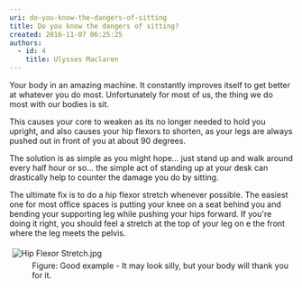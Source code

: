 ```yaml
---
uri: do-you-know-the-dangers-of-sitting
title: Do you know the dangers of sitting?
created: 2016-11-07 06:25:25
authors:
  - id: 4
    title: Ulysses Maclaren
---
```





<span class='intro'> Your body in an amazing machine. It constantly improves itself to get better at whatever you do most. Unfortunately for most of us, the thing we do most with our bodies is sit.<br> </span>

<p>​​This causes your core to weaken as its no longer needed to hold you upright, and also causes your hip flexors to shorten, as your legs are always pushed out in front of you at about 90 degrees.</p><p>The solution is as simple as you might hope... just stand up and walk around every half hour or so... the simple act of standing up at your desk can drastically help to ​counter the damage you do by sitting.</p><p>The ultimate fix is to do a hip flexor stretch whenever possible. The easiest one for most office spaces is putting your knee on a seat behind you and bending your supporting leg while pushing your hips forward. If you're doing it right, you should feel a stretch at the top of your leg on e the front where the leg meets the pelvis.<br></p><dl class="ssw15-rteElement-ImageArea">
   <img src="/PublishingImages/Hip%20Flexor%20Stretch.jpg" alt="Hip Flexor Stretch.jpg" style="margin&#58;5px;" />
<dd class="ssw15-rteElement-FigureGood">​​Figure&#58; Good example - It may look silly, but your body will thank you for it.</dd>​​​​​​</dl>​ <br>


